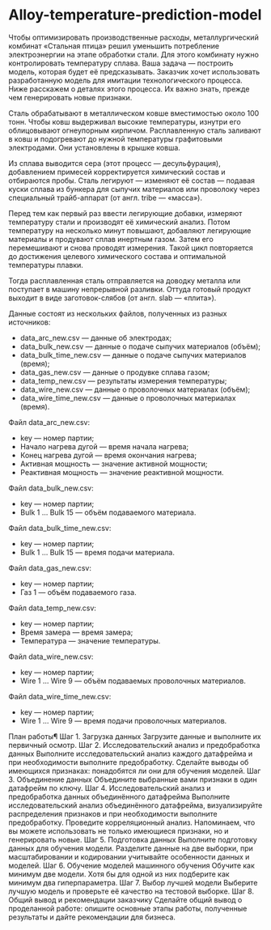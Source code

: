 # Alloy-temperature-prediction-model

Чтобы оптимизировать производственные расходы, металлургический комбинат «Стальная птица» решил уменьшить потребление электроэнергии на этапе обработки стали. Для этого комбинату нужно контролировать температуру сплава. Ваша задача — построить модель, которая будет её предсказывать. Заказчик хочет использовать разработанную модель для имитации технологического процесса. Ниже расскажем о деталях этого процесса. Их важно знать, прежде чем генерировать новые признаки.

Сталь обрабатывают в металлическом ковше вместимостью около 100 тонн. Чтобы ковш выдерживал высокие температуры, изнутри его облицовывают огнеупорным кирпичом. Расплавленную сталь заливают в ковш и подогревают до нужной температуры графитовыми электродами. Они установлены в крышке ковша.

Из сплава выводится сера (этот процесс — десульфурация), добавлением примесей корректируется химический состав и отбираются пробы. Сталь легируют — изменяют её состав — подавая куски сплава из бункера для сыпучих материалов или проволоку через специальный трайб-аппарат (от англ. tribe — «масса»).

Перед тем как первый раз ввести легирующие добавки, измеряют температуру стали и производят её химический анализ. Потом температуру на несколько минут повышают, добавляют легирующие материалы и продувают сплав инертным газом. Затем его перемешивают и снова проводят измерения. Такой цикл повторяется до достижения целевого химического состава и оптимальной температуры плавки.

Тогда расплавленная сталь отправляется на доводку металла или поступает в машину непрерывной разливки. Оттуда готовый продукт выходит в виде заготовок-слябов (от англ. slab — «плита»).

Данные состоят из нескольких файлов, полученных из разных источников:
- data_arc_new.csv — данные об электродах;
- data_bulk_new.csv — данные о подаче сыпучих материалов (объём);
- data_bulk_time_new.csv — данные о подаче сыпучих материалов (время);
- data_gas_new.csv — данные о продувке сплава газом;
- data_temp_new.csv — результаты измерения температуры;
- data_wire_new.csv — данные о проволочных материалах (объём);
- data_wire_time_new.csv — данные о проволочных материалах (время).

Файл data_arc_new.csv:
- key — номер партии;
- Начало нагрева дугой — время начала нагрева;
- Конец нагрева дугой — время окончания нагрева;
- Активная мощность — значение активной мощности;
- Реактивная мощность — значение реактивной мощности.

Файл data_bulk_new.csv:
- key — номер партии;
- Bulk 1 … Bulk 15 — объём подаваемого материала.

Файл data_bulk_time_new.csv:
- key — номер партии;
- Bulk 1 … Bulk 15 — время подачи материала.

Файл data_gas_new.csv:
- key — номер партии;
- Газ 1 — объём подаваемого газа.

Файл data_temp_new.csv:
- key — номер партии;
- Время замера — время замера;
- Температура — значение температуры.

Файл data_wire_new.csv:
- key — номер партии;
- Wire 1 … Wire 9 — объём подаваемых проволочных материалов.

Файл data_wire_time_new.csv:
- key — номер партии;
- Wire 1 … Wire 9 — время подачи проволочных материалов.

План работы¶
Шаг 1. Загрузка данных Загрузите данные и выполните их первичный осмотр.
Шаг 2. Исследовательский анализ и предобработка данных Выполните исследовательский анализ каждого датафрейма и при необходимости выполните предобработку. Сделайте выводы об имеющихся признаках: понадобятся ли они для обучения моделей.
Шаг 3. Объединение данных Объедините выбранные вами признаки в один датафрейм по ключу.
Шаг 4. Исследовательский анализ и предобработка данных объединённого датафрейма Выполните исследовательский анализ объединённого датафрейма, визуализируйте распределения признаков и при необходимости выполните предобработку. Проведите корреляционный анализ. Напоминаем, что вы можете использовать не только имеющиеся признаки, но и генерировать новые.
Шаг 5. Подготовка данных Выполните подготовку данных для обучения модели. Разделите данные на две выборки, при масштабировании и кодировании учитывайте особенности данных и моделей.
Шаг 6. Обучение моделей машинного обучения Обучите как минимум две модели. Хотя бы для одной из них подберите как минимум два гиперпараметра.
Шаг 7. Выбор лучшей модели Выберите лучшую модель и проверьте её качество на тестовой выборке.
Шаг 8. Общий вывод и рекомендации заказчику Сделайте общий вывод о проделанной работе: опишите основные этапы работы, полученные результаты и дайте рекомендации для бизнеса.
